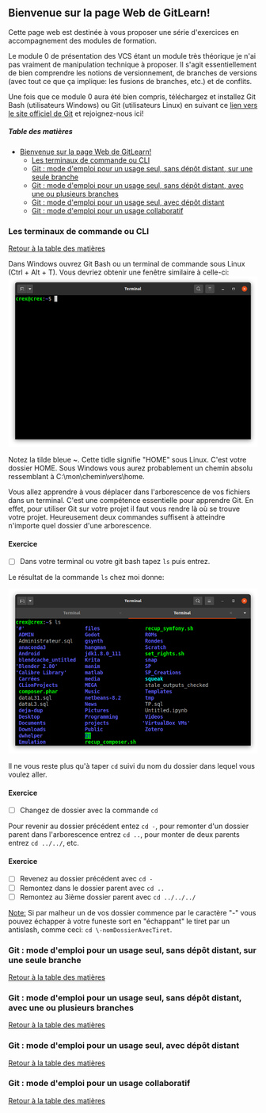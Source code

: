 ## Bienvenue sur la page Web de GitLearn!

Cette page web est destinée à vous proposer une série d'exercices en accompagnement des modules de formation.

Le module 0 de présentation des VCS étant un module très théorique je n'ai pas vraiment de manipulation technique à proposer. Il s'agit essentiellement de bien comprendre les notions de versionnement, de branches de versions (avec tout ce que ça implique: les fusions de branches, etc.) et de conflits.

Une fois que ce module 0 aura été bien compris, téléchargez et installez Git Bash (utilisateurs Windows) ou Git (utilisateurs Linux) en suivant ce [lien vers le site officiel de Git](https://git-scm.com/) et rejoignez-nous ici!


##### Table des matières
- [Bienvenue sur la page Web de GitLearn!](#bienvenue)
  * [Les terminaux de commande ou CLI](#les-terminaux)
  * [Git : mode d'emploi pour un usage seul, sans dépôt distant, sur une seule branche](#git1)
  * [Git : mode d'emploi pour un usage seul, sans dépôt distant, avec une ou plusieurs branches](#git2)
  * [Git : mode d'emploi pour un usage seul, avec dépôt distant](#git3)
  * [Git : mode d'emploi pour un usage collaboratif](#git4)


<!-- ======================================================================= -->
<!--                              Module 0-1                                 -->
<!-- ======================================================================= -->
### Les terminaux de commande ou CLI <a href="#les-terminaux"></a>
[Retour à la table des matières](#bienvenue)

Dans Windows ouvrez Git Bash ou un terminal de commande sous Linux (Ctrl + Alt + T). Vous devriez obtenir une fenêtre similaire à celle-ci:
![GitBash1](./images/interlude/gitBash1.png)

Notez la tilde bleue ~. Cette tidle signifie "HOME" sous Linux. C'est votre dossier HOME. Sous Windows vous aurez probablement un chemin absolu ressemblant à C:\mon\chemin\vers\home.

Vous allez apprendre à vous déplacer dans l'arborescence de vos fichiers dans un terminal. C'est une compétence essentielle pour apprendre Git. En effet, pour utiliser Git sur votre projet il faut vous rendre là où se trouve votre projet. Heureusement deux commandes suffisent à atteindre n'importe quel dossier d'une arborescence.

#### Exercice

- [ ] Dans votre terminal ou votre git bash tapez `ls` puis entrez.

Le résultat de la commande `ls` chez moi donne:

![GitBash2](./images/interlude/gitBash2.png)

Il ne vous reste plus qu'à taper `cd` suivi du nom du dossier dans lequel vous voulez aller.

#### Exercice

- [ ] Changez de dossier avec la commande `cd`

Pour revenir au dossier précédent entez `cd -`, pour remonter d'un dossier parent dans l'arborescence entrez `cd ..`, pour monter de deux parents entrez `cd ../../`, etc.

#### Exercice

- [ ] Revenez au dossier précédent avec `cd -`
- [ ] Remontez dans le dossier parent avec `cd ..`
- [ ] Remontez au 3ième dossier parent avec `cd ../../../`

<ins>Note:</ins> Si par malheur un de vos dossier commence par le caractère "-" vous pouvez échapper à votre funeste sort en "échappant" le tiret par un antislash, comme ceci: `cd \-nomDossierAvecTiret`.




<!-- ======================================================================= -->
<!--                                Module 1                                 -->
<!-- ======================================================================= -->
### Git : mode d'emploi pour un usage seul, sans dépôt distant, sur une seule branche <a href="#git1"></a>
[Retour à la table des matières](#bienvenue)







<!-- ======================================================================= -->
<!--                                Module 2                                 -->
<!-- ======================================================================= -->
### Git : mode d'emploi pour un usage seul, sans dépôt distant, avec une ou plusieurs branches <a href="#git2"></a>
[Retour à la table des matières](#bienvenue-sur-la-page-web-de-gitlearn-)







<!-- ======================================================================= -->
<!--                                Module 3                                 -->
<!-- ======================================================================= -->
### Git : mode d'emploi pour un usage seul, avec dépôt distant<a href="#git3"></a>
[Retour à la table des matières](#bienvenue)







<!-- ======================================================================= -->
<!--                                Module 4                                 -->
<!-- ======================================================================= -->
### Git : mode d'emploi pour un usage collaboratif<a href="#git4"></a>
[Retour à la table des matières](#bienvenue)
